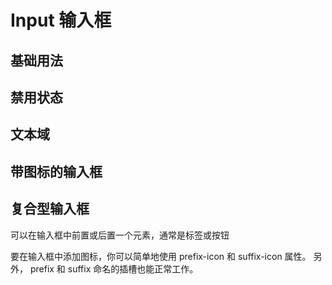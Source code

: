 # Input 输入框

## 基础用法

<demo src="./example/basic-input.vue" title="输入框" desc="这是一个 Input 输入框"></demo>

## 禁用状态

<demo src="./example/disabled-input.vue" title="输入框" desc="通过 disabled 属性指定是否禁用 input 组件"></demo>

## 文本域

<demo src="./example/textarea-input.vue" title="文本域" desc="用于输入多行文本信息可缩放的输入框。 Resizable for entering multiple lines of text"></demo>

## 带图标的输入框

<demo src="./example/icon-input.vue" title="带图标的输入框" desc="带有图标标记输入类型"></demo>

## 复合型输入框

可以在输入框中前置或后置一个元素，通常是标签或按钮

要在输入框中添加图标，你可以简单地使用 prefix-icon 和 suffix-icon 属性。 另外， prefix 和 suffix 命名的插槽也能正常工作。 <demo src="./example/compound-input.vue"></demo>
